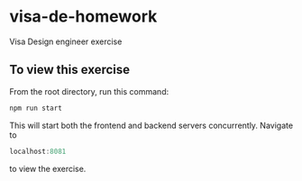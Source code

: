 # visa-de-homework
Visa Design engineer exercise

## To view this exercise
From the root directory, run this command:
```js
npm run start
```
This will start both the frontend and backend servers concurrently. Navigate to
```js
localhost:8081
```
to view the exercise.
